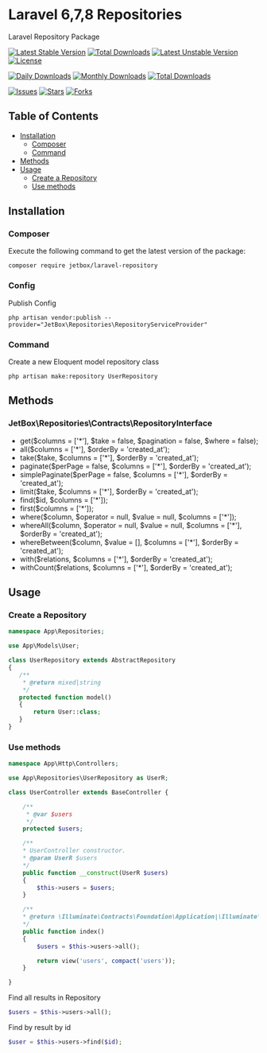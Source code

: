 # Laravel 6,7,8 Repositories

Laravel Repository Package

[![Latest Stable Version](https://poser.pugx.org/jetbox/laravel-repository/v)](//packagist.org/packages/jetbox/laravel-repository)
[![Total Downloads](https://poser.pugx.org/jetbox/laravel-repository/downloads)](//packagist.org/packages/jetbox/laravel-repository) 
[![Latest Unstable Version](https://poser.pugx.org/jetbox/laravel-repository/v/unstable)](//packagist.org/packages/jetbox/laravel-repository)
[![License](https://poser.pugx.org/jetbox/laravel-repository/license)](//packagist.org/packages/jetbox/laravel-repository)


[![Daily Downloads](https://poser.pugx.org/jetbox/laravel-repository/d/daily)](//packagist.org/packages/jetbox/laravel-repository)
[![Monthly Downloads](https://poser.pugx.org/jetbox/laravel-repository/d/monthly)](//packagist.org/packages/jetbox/laravel-repository)
[![Total Downloads](https://poser.pugx.org/jetbox/laravel-repository/downloads)](//packagist.org/packages/jetbox/laravel-repository)

[![Issues](https://img.shields.io/github/issues/DavitMnacakanyan/laravel-repository)](https://github.com/DavitMnacakanyan/laravel-repository/issues)
[![Stars](https://img.shields.io/github/stars/DavitMnacakanyan/laravel-repository)](https://github.com/DavitMnacakanyan/laravel-repository/stargazers)
[![Forks](https://img.shields.io/github/forks/DavitMnacakanyan/laravel-repository)](https://github.com/DavitMnacakanyan/laravel-repository/network/members)

## Table of Contents

- <a href="#installation">Installation</a>
    - <a href="#composer">Composer</a>
    - <a href="#command">Command</a>
- <a href="#methods">Methods</a>
- <a href="#usage">Usage</a>
	- <a href="#create-a-repository">Create a Repository</a>
	- <a href="#use-methods">Use methods</a>

## Installation

### Composer
Execute the following command to get the latest version of the package:

```terminal
composer require jetbox/laravel-repository
```

### Config
Publish Config

```terminal
php artisan vendor:publish --provider="JetBox\Repositories\RepositoryServiceProvider"
```

### Command
Create a new Eloquent model repository class

```terminal
php artisan make:repository UserRepository
```

## Methods

### JetBox\Repositories\Contracts\RepositoryInterface

- get($columns = ['*'], $take = false, $pagination = false, $where = false);
- all($columns = ['*'], $orderBy = 'created_at');
- take($take, $columns = ['*'], $orderBy = 'created_at');
- paginate($perPage = false, $columns = ['*'], $orderBy = 'created_at');
- simplePaginate($perPage = false, $columns = ['*'], $orderBy = 'created_at');
- limit($take, $columns = ['*'], $orderBy = 'created_at');
- find($id, $columns = ['*']);
- first($columns = ['*']);
- where($column, $operator = null, $value = null, $columns = ['*']);
- whereAll($column, $operator = null, $value = null, $columns = ['*'], $orderBy = 'created_at');
- whereBetween($column, $value = [], $columns = ['*'], $orderBy = 'created_at');
- with($relations, $columns = ['*'], $orderBy = 'created_at');
- withCount($relations, $columns = ['*'], $orderBy = 'created_at');

## Usage

### Create a Repository

```php
namespace App\Repositories;

use App\Models\User;

class UserRepository extends AbstractRepository
{
   /**
    * @return mixed|string
    */
   protected function model()
   {
       return User::class;
   }
}
```

### Use methods

```php
namespace App\Http\Controllers;

use App\Repositories\UserRepository as UserR;

class UserController extends BaseController {

    /**
     * @var $users
     */
    protected $users;

    /**
    * UserController constructor.
    * @param UserR $users
    */
    public function __construct(UserR $users)
    {
        $this->users = $users;
    }

    /**
    * @return \Illuminate\Contracts\Foundation\Application|\Illuminate\Contracts\View\Factory|\Illuminate\View\View
    */
    public function index()
    {
        $users = $this->users->all();

        return view('users', compact('users'));
    }

}
```

Find all results in Repository

```php
$users = $this->users->all();
```

Find by result by id

```php
$user = $this->users->find($id);
```
